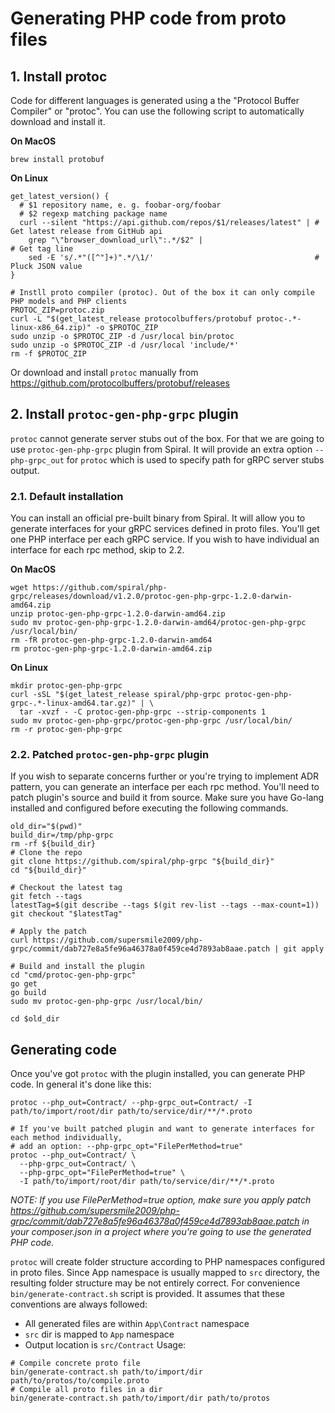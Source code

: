 # Generating PHP code from proto files
## 1. Install protoc

Code for different languages is generated using a the "Protocol Buffer Compiler" or "protoc".
You can use the following script to automatically download and install it.

**On MacOS**
```
brew install protobuf
```
**On Linux**
```shell script
get_latest_version() {
  # $1 repository name, e. g. foobar-org/foobar
  # $2 regexp matching package name
  curl --silent "https://api.github.com/repos/$1/releases/latest" | # Get latest release from GitHub api
    grep "\"browser_download_url\":.*/$2" |                                            # Get tag line
    sed -E 's/.*"([^"]+)".*/\1/'                                    # Pluck JSON value
}

# Instll proto compiler (protoc). Out of the box it can only compile PHP models and PHP clients
PROTOC_ZIP=protoc.zip
curl -L "$(get_latest_release protocolbuffers/protobuf protoc-.*-linux-x86_64.zip)" -o $PROTOC_ZIP
sudo unzip -o $PROTOC_ZIP -d /usr/local bin/protoc
sudo unzip -o $PROTOC_ZIP -d /usr/local 'include/*'
rm -f $PROTOC_ZIP
```
Or download and install `protoc` manually from https://github.com/protocolbuffers/protobuf/releases

## 2. Install `protoc-gen-php-grpc` plugin
`protoc` cannot generate server stubs out of the box.
For that we are going to use `protoc-gen-php-grpc` plugin from Spiral. It will provide an extra option
`--php-grpc_out` for `protoc` which is used to specify path for gRPC server stubs output.

### 2.1. Default installation
You can install an official pre-built binary from Spiral. It will allow you to generate interfaces for your
gRPC services defined in proto files. You'll get one PHP interface per each gRPC service.
If you wish to have individual an interface for each rpc method, skip to 2.2.

**On MacOS**
```
wget https://github.com/spiral/php-grpc/releases/download/v1.2.0/protoc-gen-php-grpc-1.2.0-darwin-amd64.zip
unzip protoc-gen-php-grpc-1.2.0-darwin-amd64.zip  
sudo mv protoc-gen-php-grpc-1.2.0-darwin-amd64/protoc-gen-php-grpc /usr/local/bin/
rm -fR protoc-gen-php-grpc-1.2.0-darwin-amd64
rm protoc-gen-php-grpc-1.2.0-darwin-amd64.zip
```
**On Linux**
```shell script
mkdir protoc-gen-php-grpc
curl -sSL "$(get_latest_release spiral/php-grpc protoc-gen-php-grpc-.*-linux-amd64.tar.gz)" | \
  tar -xvzf - -C protoc-gen-php-grpc --strip-components 1
sudo mv protoc-gen-php-grpc/protoc-gen-php-grpc /usr/local/bin/
rm -r protoc-gen-php-grpc
```

### 2.2. Patched `protoc-gen-php-grpc` plugin
If you wish to separate concerns further or you're trying to implement ADR pattern, you can generate an interface per
each rpc method.
You'll need to patch plugin's source and build it from source. Make sure you have Go-lang installed and configured
before executing the following commands.
```
old_dir="$(pwd)"
build_dir=/tmp/php-grpc
rm -rf ${build_dir}
# Clone the repo 
git clone https://github.com/spiral/php-grpc "${build_dir}"
cd "${build_dir}"

# Checkout the latest tag
git fetch --tags
latestTag=$(git describe --tags $(git rev-list --tags --max-count=1))
git checkout "$latestTag"

# Apply the patch
curl https://github.com/supersmile2009/php-grpc/commit/dab727e8a5fe96a46378a0f459ce4d7893ab8aae.patch | git apply

# Build and install the plugin
cd "cmd/protoc-gen-php-grpc"
go get
go build
sudo mv protoc-gen-php-grpc /usr/local/bin/

cd $old_dir
```

## Generating code
Once you've got `protoc` with the plugin installed, you can generate PHP code.
In general it's done like this: 
```
protoc --php_out=Contract/ --php-grpc_out=Contract/ -I path/to/import/root/dir path/to/service/dir/**/*.proto

# If you've built patched plugin and want to generate interfaces for each method individually,
# add an option: --php-grpc_opt="FilePerMethod=true"
protoc --php_out=Contract/ \
  --php-grpc_out=Contract/ \
  --php-grpc_opt="FilePerMethod=true" \
  -I path/to/import/root/dir path/to/service/dir/**/*.proto
```
*NOTE: If you use FilePerMethod=true option, make sure you apply patch https://github.com/supersmile2009/php-grpc/commit/dab727e8a5fe96a46378a0f459ce4d7893ab8aae.patch
in your composer.json in a project where you're going to use the generated PHP code.*

`protoc` will create folder structure according to PHP namespaces configured in proto files.
Since App namespace is usually mapped to `src` directory, the resulting folder structure may be not entirely correct.
For convenience `bin/generate-contract.sh` script is provided. It assumes that these conventions are always followed:
- All generated files are within `App\Contract` namespace
- `src` dir is mapped to `App` namespace
- Output location is `src/Contract`
Usage:
```shell script
# Compile concrete proto file
bin/generate-contract.sh path/to/import/dir path/to/protos/to/compile.proto
# Compile all proto files in a dir
bin/generate-contract.sh path/to/import/dir path/to/protos
```
